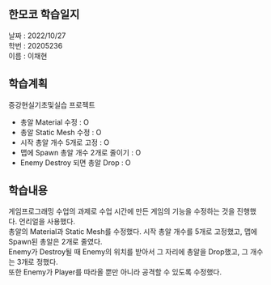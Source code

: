 한모코 학습일지
--
날짜 : 2022/10/27<br>
학번 : 20205236<br>
이름 : 이채현

학습계획
--
증강현실기초및실습 프로젝트
- 총알 Material 수정 : O
- 총알 Static Mesh 수정 : O
- 시작 총알 개수 5개로 고정 : O
- 맵에 Spawn 총알 개수 2개로 줄이기 : O
- Enemy Destroy 되면 총알 Drop : O

학습내용
--
게임프로그래밍 수업의 과제로 수업 시간에 만든 게임의 기능을 수정하는 것을 진행했다. 언리얼을 사용했다.<br>
총알의 Material과 Static Mesh를 수정했다. 시작 총알 개수를 5개로 고정했고, 맵에 Spawn된 총알은 2개로 줄였다.<br>
Enemy가 Destroy될 때 Enemy의 위치를 받아서 그 자리에 총알을 Drop했고, 그 개수는 3개로 정했다.<br>
또한 Enemy가 Player를 따라올 뿐만 아니라 공격할 수 있도록 수정했다.
